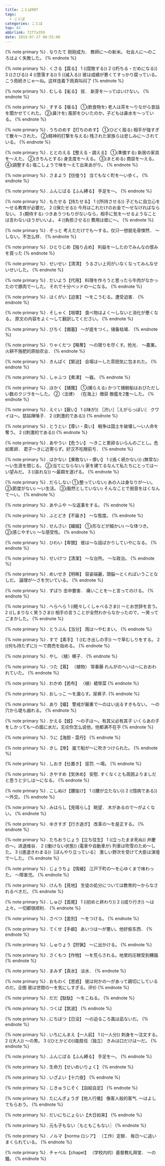 ```yaml
---
title: ことば007
tags:
  - ことば
categories: ことば
top: 43
abbrlink: 72f7a359
date: 2019-07-27 08:55:08
---
```


<!--more-->

{% note primary %}
.
なりたて
刚刚成为．
教師に〜の新米。
社会人に～のころはよく失敗した。
{% endnote %}



{% note primary %}
.
くさる【腐る】
1 ((腐敗する))
2 ((朽ちる・だめになる))
3 ((さびる))
4 ((堕落する))
5 ((滅入る))
彼は成績が悪くてすっかり腐っている。
こう雨続きじゃ〜ね。这样连着下雨真叫闷了
{% endnote %}



{% note primary %}
.
むしる【毟る】
拔．
新芽を～ってはいけない。
{% endnote %}



{% note primary %}
.
すする【啜る】
①⦅飲食物を⦆
老人は茶を～りながら昔話を聞かせてくれた。
②⦅鼻汁を⦆
風邪をひいたのか，子どもは鼻水を～っている。
{% endnote %}



{% note primary %}
.
うちのめす【打ちのめす】
①⦅ひどく殴る⦆
相手が強すぎて散々～された。
②⦅精神的打撃を与える⦆
残された家族らは悲しみに～されている。
{% endnote %}



{% note primary %}
.
ととのえる【整える・調える】
①⦅準備する⦆
新居の家具を～えた。
②⦅きちんとする⦆
身支度を～える。
③⦅まとめる⦆
商談を～える。
④⦅調整する⦆
塩こしょうで味を～えて出来あがり。
{% endnote %}



{% note primary %}
.
さまよう【彷徨う】
当てもなく町を～い歩く。
{% endnote %}



{% note primary %}
.
ふんじばる【ふん縛る】
手足を〜。
{% endnote %}



{% note primary %}
.
もたせる【持たせる】
1 ((所持させる))
子どもに自立心を～せる教育が必要だ。
2 ((保たせる)) 
今月はこれだけのお金で～せなければならない。
3 ⦅期待する⦆
つきあうつもりがないなら，相手に気を～せるようなことは言わないほうがいいよ。
4 ((負担させる))
費用は彼に〜。
{% endnote %}



{% note primary %}
.
ぞっと
考えただけでも〜する。仅只一想就毛骨悚然．
〜しない。不怎么样．
{% endnote %}



{% note primary %}
.
ひとりじめ【独り占め】
利益を～したのでみんなの恨みを買った
{% endnote %}



{% note primary %}
.
せいせい【清清】
うるさい上司がいなくなってみんなせいせいした。
{% endnote %}



{% note primary %}
.
だいよう【代用】
料理を作ろうと思ったら牛肉がなかったので豚肉で～した。
それで十分ベッドの～になる。
{% endnote %}



{% note primary %}
.
はくがい【迫害】
〜をこうむる。遭受迫害．
{% endnote %}



{% note primary %}
.
そしゃく【咀嚼】
食べ物はよく〜しないと消化が悪くなる。
原文の内容をよく～して翻訳してください。
{% endnote %}



{% note primary %}
.
びちく【備蓄】
〜が底をつく。储备枯竭．
{% endnote %}



{% note primary %}
.
りゃくだつ【略奪】
〜の限りを尽くす。抢光．
〜農業。火耕不施肥的原始农业．
{% endnote %}



{% note primary %}
.
きんぱく【緊迫】
会場は～した雰囲気に包まれた。
{% endnote %}



{% note primary %}
.
しゃふつ【煮沸】
〜器。
{% endnote %}



{% note primary %}
.
ほかく【捕獲】
①⦅捕らえる⦆
かつて捕鯨船はおびただしい数のクジラを～した。
②〈法律〉 （在海上）缴获
敵艦を2隻～した。
{% endnote %}



{% note primary %}
.
えぐい【蘞い】
1 ((味が)) ［渋い］［えがらっぽい］
クワイは〜。慈姑辣嗓子．
2 ((刺激的である))
{% endnote %}



{% note primary %}
.
とうとい【尊い・貴い】
戦争は国土を破壊し～い人命を奪う。
2 ((刺激的である))
{% endnote %}



{% note primary %}
.
あやうい【危うい】
～きこと累卵るいらんのごとし。危如累卵．
君子～きに近寄らず。好汉不吃眼前亏．
{% endnote %}



{% note primary %}
.
はかない【果敢ない・儚い】
1 ((長く続かない)) ⦅無常な⦆ 
～い生涯を閉じる。
②⦅当てにならない⦆ 
家を建てるなんて私たちにとっては～い望みだ。
3 ((哀れな)) 
〜最期を遂げる。
{% endnote %}



{% note primary %}
.
だらしない
①⦅整っていない⦆
あの人は身なりが～い。
②⦅節度がない⦆ 
～い生活。
③⦅毅然としていない⦆ 
そんなことで弱音をはくなんて～い。
{% endnote %}



{% note primary %}
.
あやふや
〜な返事をする。
{% endnote %}



{% note primary %}
.
ふとどき【不届き】
〜な態度。
{% endnote %}



{% note primary %}
.
せんさい【繊細】
①⦅形などが細かい⦆
～な体つき。
②⦅感じやすい⦆ 
～な感受性。
{% endnote %}



{% note primary %}
.
ひわい【卑猥】
彼は〜な話ばかりしていやになる。
{% endnote %}



{% note primary %}
.
せいけつ【清潔】
～な台所。
～な政治。
{% endnote %}



{% note primary %}
.
めいせき【明晰】
容姿端麗，頭脳～とくればいうことなしだ。
論理が～さを欠いている。
{% endnote %}



{% note primary %}
.
ずばり
击中要害．
痛いことを〜と言ってのける。
{% endnote %}



{% note primary %}
.
へらへら
1 ((軽々しくしゃべるさま))
〜とお世辞を言う。
2 ((しまりなく笑うさま))
相手の言うことが全然わからなかったので，～笑ってごまかした。
{% endnote %}



{% note primary %}
.
とうぶん【当分】
雨は〜やむまい。
{% endnote %}



{% note primary %}
.
すで【素手】
1 ((むき出しの手))
〜で草むしりをする。
2 ((何も持たずに))
〜で商売を始める。
{% endnote %}



{% note primary %}
.
やし
〈植〉椰子．
{% endnote %}



{% note primary %}
.
つた【蔦】
〈植物〉 常春藤
れんがのへいは～におおわれていた。
{% endnote %}



{% note primary %}
.
わかめ【若布】
〈植〉裙带菜
{% endnote %}



{% note primary %}
.
おしっこ
〜を漏らす。尿裤子.
{% endnote %}



{% note primary %}
.
あり【蟻】
警戒が厳重で～のはい出るすきもない。
～の穴から堤も崩れる。
{% endnote %}



{% note primary %}
.
かえる【蛙】
～の子は～。有其父必有其子
いくらあの子をしかっても～の面に水だ。无论你怎么说他，他都满不在乎
{% endnote %}



{% note primary %}
.
うに【海胆・雲丹】
{% endnote %}



{% note primary %}
.
きし【岸】
嵐で船が〜に吹きつけられた。
{% endnote %}



{% note primary %}
.
しおき【仕置き】
惩罚.
〜場。
{% endnote %}



{% note primary %}
.
きやすめ【気休め】
安慰.
すくなくとも周囲よりましだと思うと少しは～になる。
{% endnote %}



{% note primary %}
.
こしぬけ【腰抜け】
1 ((腰が立たない))
2 ((憶病である))
〜外交。
{% endnote %}



{% note primary %}
.
みはらし【見晴らし】
眺望．
木があるので〜がよくない。
{% endnote %}



{% note primary %}
.
ゆきすぎ【行き過ぎ】
改革の〜を是正する。
{% endnote %}



{% note primary %}
.
たちおうじょう【立ち往生】
1 ((立ったまま死ぬ)) 
弁慶の〜。进退维谷．
2 ((動けない状態)) ⦅電車や自動車が⦆ 
列車は吹雪のため〜した。
3 ((進退きわまる))［ぼんやり立っている］
激しい野次を受けて大臣は演壇で～した。
{% endnote %}



{% note primary %}
.
じょうちょ【情緒】
江戸下町の～を心ゆくまで味わった。
〜障害児。
{% endnote %}



{% note primary %}
.
けんち【見地】
生徒の処分については教育的～からなされるべきだ。
{% endnote %}



{% note primary %}
.
しゅび【首尾】
1 ((初めと終わり))
2 ((成り行き)) 
〜は上々。一切都很顺利．
{% endnote %}



{% note primary %}
.
さべつ【差別】
〜をつける。
{% endnote %}



{% note primary %}
.
てくせ【手癖】
あいつは〜が悪い。他好偷东西．
{% endnote %}



{% note primary %}
.
しゅりょう【狩猟】
〜に出かける。
{% endnote %}



{% note primary %}
.
さくもつ【作物】
～を荒らされる。地里的庄稼受到糟蹋
{% endnote %}



{% note primary %}
.
まみず【真水】
淡水．
{% endnote %}



{% note primary %}
.
おもわく【思惑】
彼は何かの〜があって親切にしているのだ。企图
彼は世間の〜を気にしすぎる。评价
{% endnote %}



{% note primary %}
.
だだ【駄駄】
〜をこねる。
{% endnote %}



{% note primary %}
.
つくば【筑波】
{% endnote %}



{% note primary %}
.
にちぼつ【日没】
～の迫るころ風は凪ないだ。
{% endnote %}



{% note primary %}
.
いちにんまえ【一人前】
1 ((一人分)) 
刺身を〜注文する。
2 ((大人))
〜の男。
3 ((ひとかどの))能胜任〔独立〕
きみは口だけは〜だ。
{% endnote %}



{% note primary %}
.
ふんじばる【ふん縛る】
手足を〜。
{% endnote %}



{% note primary %}
.
生命力【せいめいりょく】
{% endnote %}



{% note primary %}
.
いざよい【十六夜】
{% endnote %}



{% note primary %}
.
じきゅうじそく【自給自足】
{% endnote %}



{% note primary %}
.
たにんぎょうぎ【他人行儀】
像客人般的客气.
〜はよしてもらおう。
{% endnote %}



{% note primary %}
.
だいにちにょらい【大日如来】
{% endnote %}



{% note primary %}
.
元も子もない〖もともこもない〗
{% endnote %}



{% note primary %}
.
ノルマ【norma ロシア】
（工作）定额．
毎日〜に追いまくられている。
{% endnote %}



{% note primary %}
.
チャペル【chapel】
（学校内的）基督教礼拜堂．
〜の鐘。
{% endnote %}

